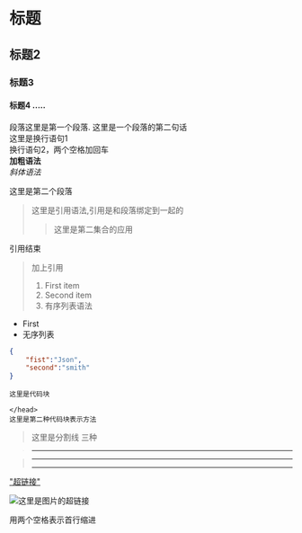 # 标题
## 标题2
### 标题3
#### 标题4 .....

段落这里是第一个段落. 
 这里是一个段落的第二句话<br> 这里是换行语句1  
 换行语句2，两个空格加回车  
 **加粗语法**<br>
 *斜体语法*

 
 这里是第二个段落
 >这里是引用语法,引用是和段落绑定到一起的
 >
 >> 这里是第二集合的应用<br>

 引用结束

> 加上引用
> 1. First item
> 2. Second item
> 3. 有序列表语法
 
 - First
 - 无序列表

~~~json
{
    "fist":"Json",
    "second":"smith"
}   
~~~

~~~
这里是代码块
~~~

    </head>
    这里是第二种代码块表示方法

>这里是分割线 三种

>***

>---
>___



["超链接"](https://www.baidu.com "超链接的Title")

![这里是图片的超链接](./MDPic/bnq_7.png)

用两个空格表示首行缩进
